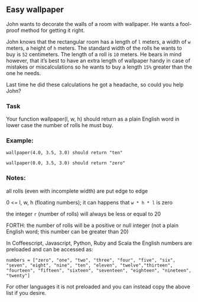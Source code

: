 ## Easy wallpaper
John wants to decorate the walls of a room with wallpaper. He wants a fool-proof method for getting it right.

John knows that the rectangular room has a length of `l` meters, a width of `w` meters, a height of `h` meters. The standard width of the rolls he wants to buy is `52` centimeters. The length of a roll is `10` meters. He bears in mind however, that it’s best to have an extra length of wallpaper handy in case of mistakes or miscalculations so he wants to buy a length `15%` greater than the one he needs.

Last time he did these calculations he got a headache, so could you help John?

### Task
Your function wallpaper(l, w, h) should return as a plain English word in lower case the number of rolls he must buy.

### Example:
`wallpaper(4.0, 3.5, 3.0) should return "ten"`

`wallpaper(0.0, 3.5, 3.0) should return "zero"`

### Notes:
all rolls (even with incomplete width) are put edge to edge

0 <= l, w, h (floating numbers); it can happens that `w * h * l` is zero

the integer `r` (number of rolls) will always be less or equal to 20

FORTH: the number of rolls will be a positive or null integer (not a plain English word; this number can be greater than 20)

In Coffeescript, Javascript, Python, Ruby and Scala the English numbers are preloaded and can be accessed as:

``` C#=
numbers = ["zero", "one", "two", "three", "four", "five", "six", "seven", "eight", "nine", "ten", "eleven", "twelve","thirteen", "fourteen", "fifteen", "sixteen", "seventeen", "eighteen", "nineteen", "twenty"]
```
For other languages it is not preloaded and you can instead copy the above list if you desire.